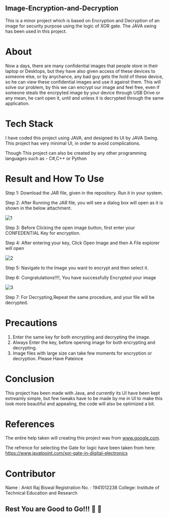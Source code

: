 ## Image-Encryption-and-Decryption
This is a minor project which is based on Encryption and Decryption of an image for security purpose using the logic of XOR gate. The JAVA swing has been used in this project.

# About
Now a days, there are many confidential images that people store in their laptop or Desktops, but they have also given access of these devices to someone else, or by anychance,
any bad guy gets the hold of these device, so he can view these confidential images and use it against them. This will solve our problem, by this we can encrypt our image and feel free, even if someone steals the encrpyted image by your device through USB Drive or any mean, he cant open it, until and unless it is decrypted through the same application.

# Tech Stack
I have coded this project using JAVA, and designed its UI by JAVA Swing. This project has very minimal UI, in order to avoid complications.

Though This project can also be created by any other programming languages such as - C#,C++ or Python


# Result and How To Use
Step 1: Download the JAR file, given in the repository. Run it in your system.


Step 2: After Running the  JAR file, you will see a dialog box will open as it is shown in the below attachment.


![1](https://user-images.githubusercontent.com/53295960/123515663-eab3ab00-d6b5-11eb-8bd8-b74479b6d27c.png)


Step 3: Before Clicking the open image button, first enter your CONFEDENTIAL Key for encryption.

Step 4: After entering your key, Click Open Image and then A File explorer will open


![2](https://user-images.githubusercontent.com/53295960/123515898-04092700-d6b7-11eb-94ea-3b25ea3f0ad6.png)


Step 5: Navigate to the Image you want to encrypt and then select it.

Step 6: Congratulations!!!!, You have successfully Encrypted your image

![3](https://user-images.githubusercontent.com/53295960/123516041-bf31c000-d6b7-11eb-82b6-06baa7a5eacc.png)


Step 7: For Decrypting,Repeat the same procedure, and your file will be decrypted.


# Precautions
1. Enter the same key for both encrypting and decrypting the image.
2. Always Enter the key, before opening image for both encrypting and decrypting.
3. Image files with large size can take few moments for encryption or decryption. Please Have Pateince

# Conclusion
This project has been made with Java, and currently its UI have been kept extreamly simple, but few tweaks have to be made by me in UI to make this look more beautiful and appealing, the code will also be optimized a bit.

# References
The entire help taken will creating this project was from www.google.com.

The refrence for selecting the Gate for logic have been taken from here: https://www.javatpoint.com/xor-gate-in-digital-electronics

# Contributor
Name : Ankit Raj Biswal
Registration No. : 1941012238
College: Institute of Technical Education and Research 

## Rest You are Good to Go!!!  :metal:  :beers:

